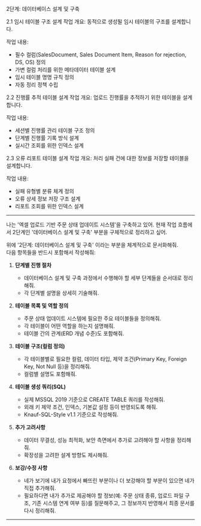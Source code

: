 2단계: 데이터베이스 설계 및 구축

2.1 임시 테이블 구조 설계
작업 개요: 동적으로 생성될 임시 테이블의 구조를 설계합니다.

작업 내용:
- 필수 컬럼(SalesDocument, Sales Document Item, Reason for rejection, DS, OS) 정의
- 가변 컬럼 처리를 위한 메타데이터 테이블 설계
- 임시 테이블 명명 규칙 정의
- 자동 정리 정책 수립

2.2 진행률 추적 테이블 설계
작업 개요: 업로드 진행률을 추적하기 위한 테이블을 설계합니다.

작업 내용:
- 세션별 진행률 관리 테이블 구조 정의
- 단계별 진행률 기록 방식 설계
- 실시간 조회를 위한 인덱스 설계

2.3 오류 리포트 테이블 설계
작업 개요: 처리 실패 건에 대한 정보를 저장할 테이블을 설계합니다.

작업 내용:
- 실패 유형별 분류 체계 정의
- 오류 상세 정보 저장 구조 설계
- 리포트 조회를 위한 인덱스 설계


---------------------------------------------------------------------
나는 '엑셀 업로드 기반 주문 상태 업데이트 시스템'을 구축하고 있어.
현재 작업 흐름에서 2단계인 '데이터베이스 설계 및 구축' 부분을 구체적으로 정리하고 싶어.

위에 '2단계: 데이터베이스 설계 및 구축' 이라는 부분을 체계적으로 문서화해줘.  
다음 항목들을 반드시 포함해서 작성해줘:

1. **단계별 진행 절차**  
   - 데이터베이스 설계 및 구축 과정에서 수행해야 할 세부 단계들을 순서대로 정리해줘.  
   - 각 단계별 설명을 상세히 기술해줘.

2. **테이블 목록 및 역할 정의**  
   - 주문 상태 업데이트 시스템에 필요한 주요 테이블들을 정의해줘.  
   - 각 테이블이 어떤 역할을 하는지 설명해줘.  
   - 테이블 간의 관계(ERD 개념 수준)도 포함해줘.

3. **테이블 구조(컬럼 정의)**  
   - 각 테이블별로 필요한 컬럼, 데이터 타입, 제약 조건(Primary Key, Foreign Key, Not Null 등)을 정리해줘.  
   - 컬럼별 설명도 포함해줘.

4. **테이블 생성 쿼리(SQL)**  
   - 실제 MSSQL 2019 기준으로 CREATE TABLE 쿼리를 작성해줘.  
   - 외래 키 제약 조건, 인덱스, 기본값 설정 등이 반영되도록 해줘.  
   - Knauf-SQL-Style v1.1 기준으로 작성해줘.

5. **추가 고려사항**  
   - 데이터 무결성, 성능 최적화, 보안 측면에서 추가로 고려해야 할 사항을 정리해줘.  
   - 확장성을 고려한 설계 방향도 제시해줘.

6. **보강/수정 사항**  
   - 네가 보기에 내가 요청에서 빠뜨린 부분이나 더 보강해야 할 부분이 있으면 네가 직접 추가해줘.  
   - 필요하다면 내가 추가로 제공해야 할 정보(예: 주문 상태 종류, 업로드 파일 구조, 기존 시스템 연계 여부 등)를 질문해주고, 그 정보까지 반영해서 최종 문서를 다시 정리해줘.

---------------------------------------------------------------------
